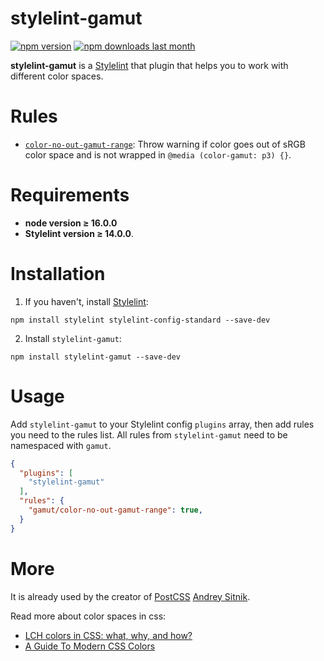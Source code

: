 # stylelint-gamut

[![npm version][npm-version-img]][npm] [![npm downloads last month][npm-downloads-img]][npm]

**stylelint-gamut** is a [Stylelint] that plugin that helps you to work with different color spaces.

# Rules

* [`color-no-out-gamut-range`](./src/README.md): Throw warning if color goes out of sRGB color space and is not wrapped in `@media (color-gamut: p3) {}`.

# Requirements 

- **node version ≥ 16.0.0**
- **Stylelint version ≥ 14.0.0**.

# Installation

1. If you haven't, install [Stylelint]:

```
npm install stylelint stylelint-config-standard --save-dev
```

2.  Install `stylelint-gamut`:

```
npm install stylelint-gamut --save-dev
```

# Usage

Add `stylelint-gamut` to your Stylelint config `plugins` array, then add rules you need to the rules list. All rules from `stylelint-gamut` need to be namespaced with `gamut`.

```json
{
  "plugins": [
    "stylelint-gamut"
  ],
  "rules": {
    "gamut/color-no-out-gamut-range": true,
  }
}
```

# More
It is already used by the creator of [PostCSS] [Andrey Sitnik].

Read more about color spaces in css:
- [LCH colors in CSS: what, why, and how?](https://lea.verou.me/2020/04/lch-colors-in-css-what-why-and-how/)
- [A Guide To Modern CSS Colors](https://www.smashingmagazine.com/2021/11/guide-modern-css-colors/)

[Stylelint]: https://stylelint.io/
[npm-version-img]: https://img.shields.io/npm/v/stylelint-gamut.svg
[npm-downloads-img]: https://img.shields.io/npm/dm/stylelint-gamut.svg
[npm]: https://www.npmjs.com/package/stylelint-gamut
[PostCSS]: https://github.com/postcss/postcss
[Andrey Sitnik]: https://github.com/ai
